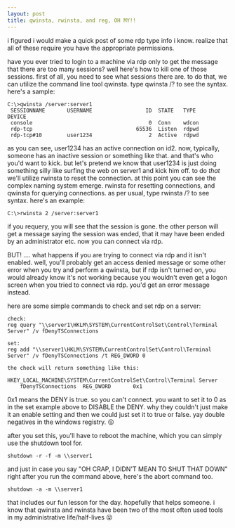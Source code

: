 ```yaml
---
layout: post
title: qwinsta, rwinsta, and reg, OH MY!!
---
```


i figured i would make a quick post of some rdp type info i know. realize that all of these require you have the appropriate permissions.

have you ever tried to login to a machine via rdp only to get the message that there are too many sessions? well here's how to kill one of those sessions. first of all, you need to see what sessions there are. to do that, we can utilize the command line tool qwinsta. type qwinsta /? to see the syntax. here's a sample:

```
C:\>qwinsta /server:server1
 SESSIONNAME       USERNAME                 ID  STATE   TYPE        DEVICE
 console                                     0  Conn    wdcon
 rdp-tcp                                 65536  Listen  rdpwd
 rdp-tcp#10        user1234                  2  Active  rdpwd
```

as you can see, user1234 has an active connection on id2. now, typically, someone has an inactive session or something like that. and that's who you'd want to kick. but let's pretend we know that user1234 is just doing something silly like surfing the web on server1 and kick him off. to do *that* we'll utilize rwinsta to reset the connection. at this point you can see the complex naming system emerge. rwinsta for resetting connections, and qwinsta for querying connections. as per usual, type rwinsta /? to see syntax. here's an example:

```
C:\>rwinsta 2 /server:server1
```

if you requery, you will see that the session is gone. the other person will get a message saying the session was ended, that it may have been ended by an administrator etc. now you can connect via rdp.


BUT! .... what happens if you are trying to connect via rdp and it isn't enabled. well, you'll probably get an access denied message or some other error when you try and perform a qwinsta, but if rdp isn't turned on, you would already know it's not working because you wouldn't even get a logon screen when you tried to connect via rdp. you'd get an error message instead.

here are some simple commands to check and set rdp on a server:

```
check:
reg query "\\server1\HKLM\SYSTEM\CurrentControlSet\Control\Terminal Server" /v fDenyTSConnections

set:
reg add "\\server1\HKLM\SYSTEM\CurrentControlSet\Control\Terminal Server" /v fDenyTSConnections /t REG_DWORD 0

the check will return something like this:

HKEY_LOCAL_MACHINE\SYSTEM\CurrentControlSet\Control\Terminal Server
    fDenyTSConnections  REG_DWORD       0x1
```

0x1 means the DENY is true. so you can't connect. you want to set it to 0 as in the set example above to DISABLE the DENY. why they couldn't just make it an enable setting and then we could just set it to true or false. yay double negatives in the windows registry. 😛

after you set this, you'll have to reboot the machine, which you can simply use the shutdown tool for.

```
shutdown -r -f -m \\server1
```

and just in case you say "OH CRAP, I DIDN'T MEAN TO SHUT THAT DOWN" right after you run the command above, here's the abort command too.

```
shutdown -a -m \\server1
```

that includes our fun lesson for the day. hopefully that helps someone. i know that qwinsta and rwinsta have been two of the most often used tools in my administrative life/half-lives 😛
